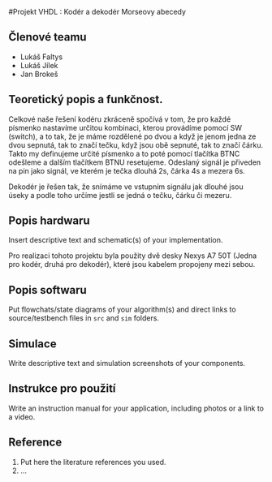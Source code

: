 #Projekt VHDL : Kodér a dekodér Morseovy abecedy

## Členové teamu

* Lukáš Faltys
* Lukáš Jílek
* Jan Brokeš

## Teoretický popis a funkčnost.

Celkové naše řešení kodéru zkráceně spočívá v tom, že pro každé písmenko nastavíme určitou kombinaci, kterou provádíme pomocí SW (switch), a to tak, že je máme rozdělené po dvou a když je jenom jedna ze dvou sepnutá, tak to značí tečku, když jsou obě sepnuté, tak to značí čárku. Takto my definujeme určité písmenko a to poté pomocí tlačítka BTNC odešleme a dalším tlačítkem BTNU resetujeme. Odeslaný signál je přiveden na pin jako signál, ve kterém je tečka dlouhá 2s, čárka 4s a mezera 6s.

Dekodér je řešen tak, že snímáme ve vstupním signálu jak dlouhé jsou úseky a podle toho určíme jestli se jedná o tečku, čárku či mezeru.

## Popis hardwaru

Insert descriptive text and schematic(s) of your implementation.

Pro realizaci tohoto projektu byla použity dvě desky Nexys A7 50T (Jedna pro kodér, druhá pro dekodér), které jsou kabelem propojeny mezi sebou.

## Popis softwaru

Put flowchats/state diagrams of your algorithm(s) and direct links to source/testbench files in `src` and `sim` folders. 

## Simulace

Write descriptive text and simulation screenshots of your components.

## Instrukce pro použití

Write an instruction manual for your application, including photos or a link to a video.

## Reference

1. Put here the literature references you used.
2. ...

